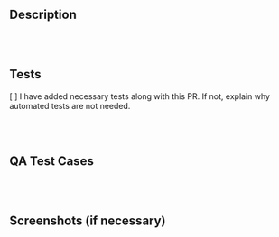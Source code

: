 ## Description
<!-- Describe what this PR does, how you do it, and what is changed. -->


<br/> <br/>
## Tests
[ ] I have added necessary tests along with this PR. If not, explain why automated tests are not needed.



<br/> <br/>
## QA Test Cases
<!-- Note any test cases that you believe is necessary  -->


<br/> <br/>
## Screenshots (if necessary)
